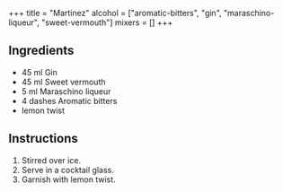 +++
title = "Martinez"
alcohol = ["aromatic-bitters", "gin", "maraschino-liqueur", "sweet-vermouth"]
mixers = []
+++

## Ingredients

- 45 ml Gin
- 45 ml Sweet vermouth
- 5 ml Maraschino liqueur
- 4 dashes Aromatic bitters
- lemon twist

## Instructions

1. Stirred over ice.
2. Serve in a cocktail glass.
3. Garnish with lemon twist.
